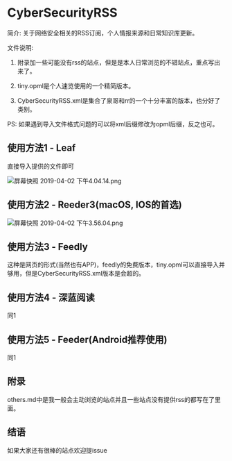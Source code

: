 # CyberSecurityRSS
简介: 关于网络安全相关的RSS订阅，个人情报来源和日常知识库更新。

文件说明: 

1. 附录加一些可能没有rss的站点，但是是本人日常浏览的不错站点，重点写出来了。

2. tiny.opml是个人速览使用的一个精简版本。

3. CyberSecurityRSS.xml是集合了泉哥和rr的一个十分丰富的版本，也分好了类别。

PS: 如果遇到导入文件格式问题的可以将xml后缀修改为opml后缀，反之也可。

## 使用方法1 - Leaf

直接导入提供的文件即可

![屏幕快照 2019-04-02 下午4.04.14.png](https://i.loli.net/2019/04/02/5ca317954382b.png)

## 使用方法2 - Reeder3(macOS, IOS的首选)

![屏幕快照 2019-04-02 下午3.56.04.png](https://i.loli.net/2019/04/02/5ca316d8dd231.png)

## 使用方法3 - Feedly

这种是网页的形式(当然也有APP)，feedly的免费版本，tiny.opml可以直接导入并够用，但是CyberSecurityRSS.xml版本是会超的。

## 使用方法4 - 深蓝阅读

同1

## 使用方法5 - Feeder(Android推荐使用)

同1

## 附录

others.md中是我一般会主动浏览的站点并且一些站点没有提供rss的都写在了里面。

## 结语

如果大家还有很棒的站点欢迎提issue

